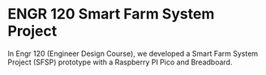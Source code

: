 # ENGR 120 Smart Farm System Project 

In Engr 120 (Engineer Design Course), we developed a Smart Farm System Project (SFSP) prototype with a Raspberry PI Pico and Breadboard.  
